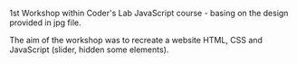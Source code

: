 
1st Workshop within Coder's Lab JavaScript course - basing on the design provided in jpg file.

The aim of the workshop was to recreate a website HTML, CSS and JavaScript (slider, hidden some elements). 
